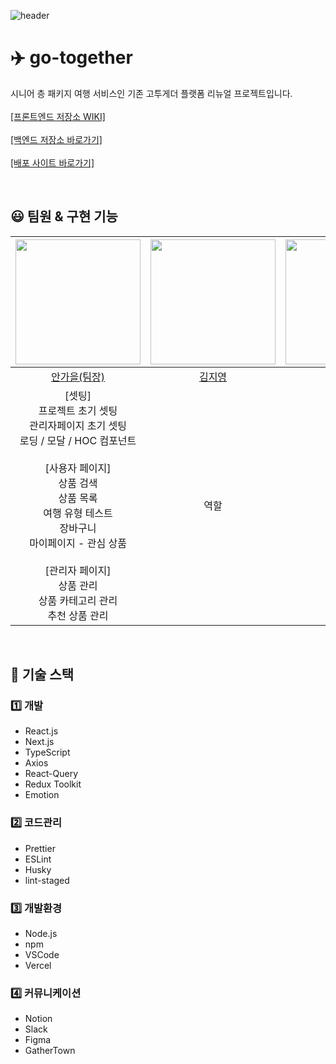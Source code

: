 ![header](https://capsule-render.vercel.app/api?type=waving&color=0CB1F3&height=300&section=header&text=go-together&fontSize=60&fontColor=fff)

# ✈️ go-together

시니어 층 패키지 여행 서비스인 기존 고투게더 플랫폼 리뉴얼 프로젝트입니다.  
<br />
[[프론트엔드 저장소 WIKI]](https://github.com/fastcampus-final/go-together-fe/wiki)  
<br />
[[백엔드 저장소 바로가기]](https://github.com/fastcampus-final/go-together-be)  
<br />
[[배포 사이트 바로가기]](https://go-together.vercel.app/)

<br />

## 😃 팀원 & 구현 기능

|                                                                                                               <img src="https://avatars.githubusercontent.com/u/87680906?v=4" width="200">                                                                                                                | <img src="https://avatars.githubusercontent.com/u/114228865?v=4" width="200"> | <img src="https://avatars.githubusercontent.com/u/107393773?v=4" width="200"> |
| :-------------------------------------------------------------------------------------------------------------------------------------------------------------------------------------------------------------------------------------------------------------------------------------------------------: | :---------------------------------------------------------------------------: | :---------------------------------------------------------------------------: |
|                                                                                                                              [안가을(팀장)](https://github.com/autumnly1007)                                                                                                                              |                    [김지영](https://github.com/dreamchach)                    |                     [박정민](https://github.com/plou102)                      |
| [셋팅]<br />프로젝트 초기 셋팅<br />관리자페이지 초기 셋팅<br />로딩 / 모달 / HOC 컴포넌트<br /><br />[사용자 페이지]<br />상품 검색<br />상품 목록<br />여행 유형 테스트<br />장바구니<br />마이페이지 - 관심 상품<br /><br />[관리자 페이지]<br />상품 관리<br />상품 카테고리 관리<br />추천 상품 관리 |                                     역할                                      |                                     역할                                      |

<br />

## 📍 기술 스택

### 1️⃣ 개발

- React.js
- Next.js
- TypeScript
- Axios
- React-Query
- Redux Toolkit
- Emotion

### 2️⃣ 코드관리

- Prettier
- ESLint
- Husky
- lint-staged

### 3️⃣ 개발환경

- Node.js
- npm
- VSCode
- Vercel

### 4️⃣ 커뮤니케이션

- Notion
- Slack
- Figma
- GatherTown
